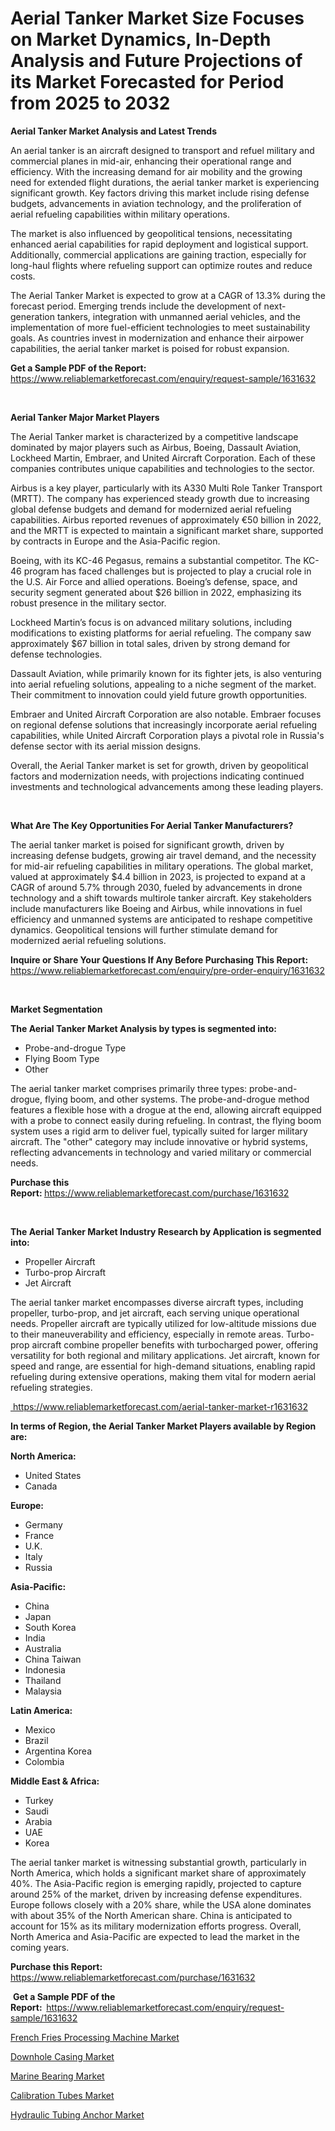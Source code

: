 <p><h1>Aerial Tanker Market Size Focuses on Market Dynamics, In-Depth Analysis and Future Projections of its Market Forecasted for Period from 2025 to 2032</h1></p><p><strong>Aerial Tanker Market Analysis and Latest Trends</strong></p>
<p><p>An aerial tanker is an aircraft designed to transport and refuel military and commercial planes in mid-air, enhancing their operational range and efficiency. With the increasing demand for air mobility and the growing need for extended flight durations, the aerial tanker market is experiencing significant growth. Key factors driving this market include rising defense budgets, advancements in aviation technology, and the proliferation of aerial refueling capabilities within military operations. </p><p>The market is also influenced by geopolitical tensions, necessitating enhanced aerial capabilities for rapid deployment and logistical support. Additionally, commercial applications are gaining traction, especially for long-haul flights where refueling support can optimize routes and reduce costs. </p><p>The Aerial Tanker Market is expected to grow at a CAGR of 13.3% during the forecast period. Emerging trends include the development of next-generation tankers, integration with unmanned aerial vehicles, and the implementation of more fuel-efficient technologies to meet sustainability goals. As countries invest in modernization and enhance their airpower capabilities, the aerial tanker market is poised for robust expansion.</p></p>
<p><strong>Get a Sample PDF of the Report:&nbsp;</strong> <a href="https://www.reliablemarketforecast.com/enquiry/request-sample/1631632?utm_campaign=1080&utm_medium=2&utm_source=Github&utm_content=ia&utm_term=21022025&utm_id=aerial-tanker">https://www.reliablemarketforecast.com/enquiry/request-sample/1631632</a></p>
<p>&nbsp;</p>
<p><strong>Aerial Tanker Major Market Players</strong></p>
<p><p>The Aerial Tanker market is characterized by a competitive landscape dominated by major players such as Airbus, Boeing, Dassault Aviation, Lockheed Martin, Embraer, and United Aircraft Corporation. Each of these companies contributes unique capabilities and technologies to the sector.</p><p>Airbus is a key player, particularly with its A330 Multi Role Tanker Transport (MRTT). The company has experienced steady growth due to increasing global defense budgets and demand for modernized aerial refueling capabilities. Airbus reported revenues of approximately €50 billion in 2022, and the MRTT is expected to maintain a significant market share, supported by contracts in Europe and the Asia-Pacific region.</p><p>Boeing, with its KC-46 Pegasus, remains a substantial competitor. The KC-46 program has faced challenges but is projected to play a crucial role in the U.S. Air Force and allied operations. Boeing’s defense, space, and security segment generated about $26 billion in 2022, emphasizing its robust presence in the military sector.</p><p>Lockheed Martin’s focus is on advanced military solutions, including modifications to existing platforms for aerial refueling. The company saw approximately $67 billion in total sales, driven by strong demand for defense technologies.</p><p>Dassault Aviation, while primarily known for its fighter jets, is also venturing into aerial refueling solutions, appealing to a niche segment of the market. Their commitment to innovation could yield future growth opportunities.</p><p>Embraer and United Aircraft Corporation are also notable. Embraer focuses on regional defense solutions that increasingly incorporate aerial refueling capabilities, while United Aircraft Corporation plays a pivotal role in Russia's defense sector with its aerial mission designs.</p><p>Overall, the Aerial Tanker market is set for growth, driven by geopolitical factors and modernization needs, with projections indicating continued investments and technological advancements among these leading players.</p></p>
<p>&nbsp;</p>
<p><strong>What Are The Key Opportunities For Aerial Tanker Manufacturers?</strong></p>
<p><p>The aerial tanker market is poised for significant growth, driven by increasing defense budgets, growing air travel demand, and the necessity for mid-air refueling capabilities in military operations. The global market, valued at approximately $4.4 billion in 2023, is projected to expand at a CAGR of around 5.7% through 2030, fueled by advancements in drone technology and a shift towards multirole tanker aircraft. Key stakeholders include manufacturers like Boeing and Airbus, while innovations in fuel efficiency and unmanned systems are anticipated to reshape competitive dynamics. Geopolitical tensions will further stimulate demand for modernized aerial refueling solutions.</p></p>
<p><strong>Inquire or Share Your Questions If Any Before Purchasing This Report:</strong> <a href="https://www.reliablemarketforecast.com/enquiry/pre-order-enquiry/1631632?utm_campaign=1080&utm_medium=2&utm_source=Github&utm_content=ia&utm_term=21022025&utm_id=aerial-tanker">https://www.reliablemarketforecast.com/enquiry/pre-order-enquiry/1631632</a></p>
<p>&nbsp;</p>
<p><strong>Market Segmentation</strong></p>
<p><strong>The Aerial Tanker Market Analysis by types is segmented into:</strong></p>
<p><ul><li>Probe-and-drogue Type</li><li>Flying Boom Type</li><li>Other</li></ul></p>
<p><p>The aerial tanker market comprises primarily three types: probe-and-drogue, flying boom, and other systems. The probe-and-drogue method features a flexible hose with a drogue at the end, allowing aircraft equipped with a probe to connect easily during refueling. In contrast, the flying boom system uses a rigid arm to deliver fuel, typically suited for larger military aircraft. The "other" category may include innovative or hybrid systems, reflecting advancements in technology and varied military or commercial needs.</p></p>
<p><strong>Purchase this Report:&nbsp;</strong><a href="https://www.reliablemarketforecast.com/purchase/1631632?utm_campaign=1080&utm_medium=2&utm_source=Github&utm_content=ia&utm_term=21022025&utm_id=aerial-tanker">https://www.reliablemarketforecast.com/purchase/1631632</a></p>
<p>&nbsp;</p>
<p><strong>The Aerial Tanker Market Industry Research by Application is segmented into:</strong></p>
<p><ul><li>Propeller Aircraft</li><li>Turbo-prop Aircraft</li><li>Jet Aircraft</li></ul></p>
<p><p>The aerial tanker market encompasses diverse aircraft types, including propeller, turbo-prop, and jet aircraft, each serving unique operational needs. Propeller aircraft are typically utilized for low-altitude missions due to their maneuverability and efficiency, especially in remote areas. Turbo-prop aircraft combine propeller benefits with turbocharged power, offering versatility for both regional and military applications. Jet aircraft, known for speed and range, are essential for high-demand situations, enabling rapid refueling during extensive operations, making them vital for modern aerial refueling strategies.</p></p>
<p><a href="https://www.reliablemarketforecast.com/aerial-tanker-market-r1631632?utm_campaign=1080&utm_medium=2&utm_source=Github&utm_content=ia&utm_term=21022025&utm_id=aerial-tanker">&nbsp;https://www.reliablemarketforecast.com/aerial-tanker-market-r1631632</a></p>
<p><strong>In terms of Region, the Aerial Tanker Market Players available by Region are:</strong></p>
<p>
    <p> <strong> North America: </strong>
        <ul>
            <li>United States</li>
            <li>Canada</li>
        </ul>
        </p> 
    <p> <strong> Europe: </strong>
        <ul>
            <li>Germany</li>
            <li>France</li>
            <li>U.K.</li>
            <li>Italy</li>
            <li>Russia</li>
        </ul>
        </p> 
    <p> <strong> Asia-Pacific: </strong>
        <ul>
            <li>China</li>
            <li>Japan</li>
            <li>South Korea</li>
            <li>India</li>
            <li>Australia</li>
            <li>China Taiwan</li>
            <li>Indonesia</li>
            <li>Thailand</li>
            <li>Malaysia</li>
        </ul>
        </p> 
    <p> <strong> Latin America: </strong>
        <ul>
            <li>Mexico</li>
            <li>Brazil</li>
            <li>Argentina Korea</li>
            <li>Colombia</li>
        </ul>
        </p> 
    <p> <strong> Middle East & Africa: </strong>
        <ul>
            <li>Turkey</li>
            <li>Saudi</li>
            <li>Arabia</li>
            <li>UAE</li>
            <li>Korea</li>
        </ul>
    </p>
    </p>
<p><p>The aerial tanker market is witnessing substantial growth, particularly in North America, which holds a significant market share of approximately 40%. The Asia-Pacific region is emerging rapidly, projected to capture around 25% of the market, driven by increasing defense expenditures. Europe follows closely with a 20% share, while the USA alone dominates with about 35% of the North American share. China is anticipated to account for 15% as its military modernization efforts progress. Overall, North America and Asia-Pacific are expected to lead the market in the coming years.</p></p>
<p><strong>Purchase this Report: </strong><a href="https://www.reliablemarketforecast.com/purchase/1631632?utm_campaign=1080&utm_medium=2&utm_source=Github&utm_content=ia&utm_term=21022025&utm_id=aerial-tanker">https://www.reliablemarketforecast.com/purchase/1631632</a></p>
<p>&nbsp;<strong>Get a Sample PDF of the Report:&nbsp;&nbsp;</strong><a href="https://www.reliablemarketforecast.com/enquiry/request-sample/1631632?utm_campaign=1080&utm_medium=2&utm_source=Github&utm_content=ia&utm_term=21022025&utm_id=aerial-tanker">https://www.reliablemarketforecast.com/enquiry/request-sample/1631632</a></p>
<p><strong></strong></p>
<p><p><a href="https://github.com/kolffmaris58/Market-Research-Report-List-1/blob/main/french-fries-processing-machine-market.md?utm_campaign=1080&utm_medium=2&utm_source=Github&utm_content=ia&utm_term=21022025&utm_id=aerial-tanker">French Fries Processing Machine Market</a></p><p><a href="https://github.com/perezmichael28/Market-Research-Report-List-1/blob/main/downhole-casing-market.md?utm_campaign=1080&utm_medium=2&utm_source=Github&utm_content=ia&utm_term=21022025&utm_id=aerial-tanker">Downhole Casing Market</a></p><p><a href="https://github.com/kobisstasope/Market-Research-Report-List-1/blob/main/marine-bearing-market.md?utm_campaign=1080&utm_medium=2&utm_source=Github&utm_content=ia&utm_term=21022025&utm_id=aerial-tanker">Marine Bearing Market</a></p><p><a href="https://github.com/yepezkommakp/Market-Research-Report-List-1/blob/main/calibration-tubes-market.md?utm_campaign=1080&utm_medium=2&utm_source=Github&utm_content=ia&utm_term=21022025&utm_id=aerial-tanker">Calibration Tubes Market</a></p><p><a href="https://github.com/kryshaprilbb/Market-Research-Report-List-1/blob/main/hydraulic-tubing-anchor-market.md?utm_campaign=1080&utm_medium=2&utm_source=Github&utm_content=ia&utm_term=21022025&utm_id=aerial-tanker">Hydraulic Tubing Anchor Market</a></p></p>